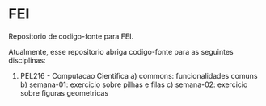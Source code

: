 FEI
===========================================================

Repositorio de codigo-fonte para FEI.

Atualmente, esse repositorio abriga codigo-fonte para as seguintes disciplinas:
1. PEL216 - Computacao Cientifica
    a) commons: funcionalidades comuns
    b) semana-01: exercicio sobre pilhas e filas
    c) semana-02: exercicio sobre figuras geometricas
